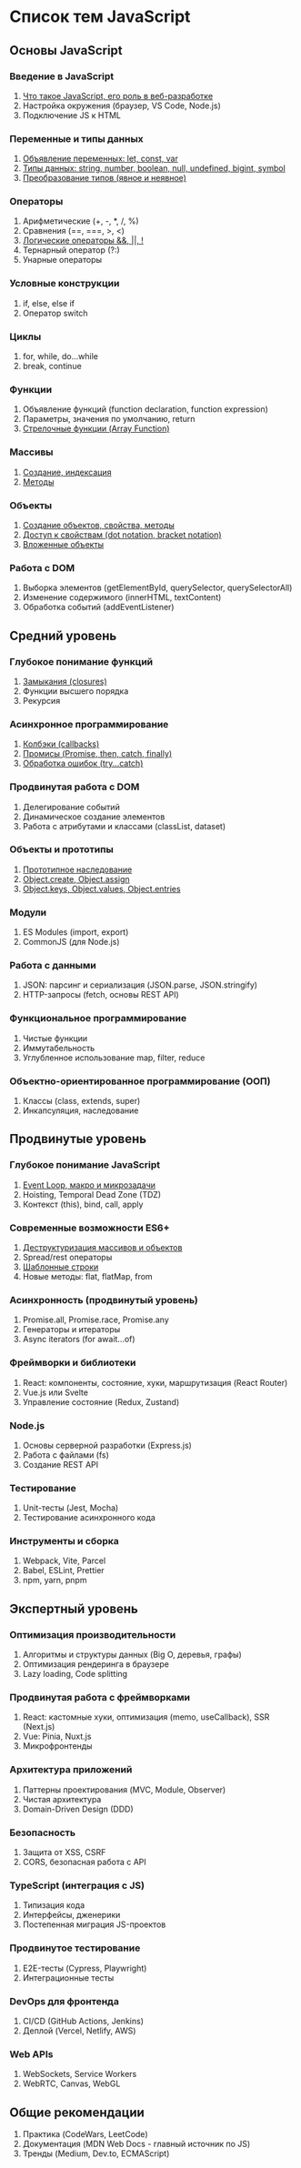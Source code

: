 # Список тем JavaScript

## Основы JavaScript

### Введение в JavaScript

1. [Что такое JavaScript, его роль в веб-разработке](01.%20Основы%20JavaScript/01.%20Введение%20в%20JavaScript)
2. Настройка окружения (браузер, VS Code, Node.js)
3. Подключение JS к HTML

### Переменные и типы данных

1. [Объявление переменных: let, const, var](01.%20Основы%20JavaScript/02.%20Переменные%20и%20типы%20данных/01.%20Объявление%20переменных.md)
2. [Типы данных: string, number, boolean, null, undefined, bigint, symbol](01.%20Основы%20JavaScript/02.%20Переменные%20и%20типы%20данных/02.%20Типы%20данных.md)
3. [Преобразование типов (явное и неявное)](01.%20Основы%20JavaScript/02.%20Переменные%20и%20типы%20данных/03.%20Преобразование%20типов.md)

### Операторы

1. Арифметические (+, -, *, /, %)
2. Сравнения (==, ===, >, <)
3. [Логические операторы &&, ||, !](01.%20Основы%20JavaScript/03.%20Операторы/03.%20Логические%20операторы.md)
4. Тернарный оператор (?:)
5. Унарные операторы

### Условные конструкции

1. if, else, else if
2. Оператор switch

### Циклы

1. for, while, do...while
2. break, continue

### Функции

1. Объявление функций (function declaration, function expression)
2. Параметры, значения по умолчанию, return
3. [Стрелочные функции (Array Function)](01.%20Основы%20JavaScript/06.%20Функции/03.%20Стрелочные%20функции.md)

### Массивы

1. [Создание, индексация](01.%20Основы%20JavaScript/07.%20Массивы/01.%20Создание,%20индексация.md)
2. [Методы](01.%20Основы%20JavaScript/07.%20Массивы/02.%20Методы.md)

### Объекты

1. [Создание объектов, свойства, методы](01.%20Основы%20JavaScript/08.%20Объекты/01.%20Создание%20объектов,%20свойства,%20методы.md)
2. [Доступ к свойствам (dot notation, bracket notation)](01.%20Основы%20JavaScript/08.%20Объекты/02.%20Доступ%20к%20свойствам.md)
3. [Вложенные объекты](01.%20Основы%20JavaScript/08.%20Объекты/03.%20Вложенные%20объекты.md)

### Работа с DOM

1. Выборка элементов (getElementById, querySelector, querySelectorAll)
2. Изменение содержимого (innerHTML, textContent)
3. Обработка событий (addEventListener)

## Средний уровень

### Глубокое понимание функций

1. [Замыкания (closures)](02.%20Средний%20уровень/01.%20Глубокое%20понимание%20функций/01.%20Замыкания%20(closures).md)
2. Функции высшего порядка
3. Рекурсия

### Асинхронное программирование

1. [Колбэки (callbacks)](02.%20Средний%20уровень/02.%20Асинхронное%20программирование/01.%20Колбэки.md)
2. [Промисы (Promise, then, catch, finally)](02.%20Средний%20уровень/02.%20Асинхронное%20программирование/02.%20Промисы.md)
3. [Обработка ошибок (try...catch)](02.%20Средний%20уровень/02.%20Асинхронное%20программирование/03.%20Обработка%20ошибок.md)

### Продвинутая работа с DOM

1. Делегирование событий
2. Динамическое создание элементов
3. Работа с атрибутами и классами (classList, dataset)

### Объекты и прототипы

1. [Прототипное наследование](02.%20Средний%20уровень/04.%20Объекты%20и%20прототипы/01.%20Прототипное%20наследование.md)
2. [Object.create, Object.assign](02.%20Средний%20уровень/04.%20Объекты%20и%20прототипы/02.%20Object.create,%20Object.assign.md)
3. [Object.keys, Object.values, Object.entries](02.%20Средний%20уровень/04.%20Объекты%20и%20прототипы/O3.%20Object.keys,%20Object.values,%20Object.entries.md)

### Модули

1. ES Modules (import, export)
2. CommonJS (для Node.js)

### Работа с данными

1. JSON: парсинг и сериализация (JSON.parse, JSON.stringify)
2. HTTP-запросы (fetch, основы REST API)

### Функциональное программирование

1. Чистые функции
2. Иммутабельность
3. Углубленное использование map, filter, reduce

### Объектно-ориентированное программирование (ООП)

1. Классы (class, extends, super)
2. Инкапсуляция, наследование

## Продвинутые уровень

### Глубокое понимание JavaScript

1. [Event Loop, макро и микрозадачи](03.%20Продвинутый%20уровень/01.%20Глубокое%20понимание%20JavaScript/01.%20Event%20Loop,%20микротаски%20и%20макротаски.md)
2. Hoisting, Temporal Dead Zone (TDZ)
3. Контекст (this), bind, call, apply

### Современные возможности ES6+

1. [Деструктуризация массивов и объектов](03.%20Продвинутый%20уровень/02.%20Современные%20возможности%20ES6++/01.%20Деструктуризация%20массивов%20и%20объектов.md)
2. Spread/rest операторы
3. [Шаблонные строки](03.%20Продвинутый%20уровень/02.%20Современные%20возможности%20ES6++/03.%20Шаблонные%20строки.md)
4. Новые методы: flat, flatMap, from

### Асинхронность (продвинутый уровень)

1. Promise.all, Promise.race, Promise.any
2. Генераторы и итераторы
3. Async iterators (for await...of)

### Фреймворки и библиотеки

1. React: компоненты, состояние, хуки, маршрутизация (React Router)
2. Vue.js или Svelte
3. Управление состояние (Redux, Zustand)

### Node.js

1. Основы серверной разработки (Express.js)
2. Работа с файлами (fs)
3. Создание REST API

### Тестирование

1. Unit-тесты (Jest, Mocha)
2. Тестирование асинхронного кода

### Инструменты и сборка

1. Webpack, Vite, Parcel
2. Babel, ESLint, Prettier
3. npm, yarn, pnpm

## Экспертный уровень

### Оптимизация производительности

1. Алгоритмы и структуры данных (Big O, деревья, графы)
2. Оптимизация рендеринга в браузере
3. Lazy loading, Code splitting

### Продвинутая работа с фреймворками

1. React: кастомные хуки, оптимизация (memo, useCallback), SSR (Next.js)
2. Vue: Pinia, Nuxt.js
3. Микрофронтенды

### Архитектура приложений

1. Паттерны проектирования (MVC, Module, Observer)
2. Чистая архитектура
3. Domain-Driven Design (DDD)

### Безопасность

1. Защита от XSS, CSRF
2. CORS, безопасная работа с API

### TypeScript (интеграция с JS)

1. Типизация кода
2. Интерфейсы, дженерики
3. Постепенная миграция JS-проектов

### Продвинутое тестирование

1. E2E-тесты (Cypress, Playwright)
2. Интеграционные тесты

### DevOps для фронтенда

1. CI/CD (GitHub Actions, Jenkins)
2. Деплой (Vercel, Netlify, AWS)

### Web APIs

1. WebSockets, Service Workers
2. WebRTC, Canvas, WebGL

## Общие рекомендации

1. Практика (CodeWars, LeetCode)
2. Документация (MDN Web Docs - главный источник по JS)
3. Тренды (Medium, Dev.to, ECMAScript)


